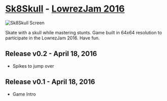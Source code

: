 # [Sk8Skull](https://acemir.itch.io/sk8skull) - [LowrezJam 2016](https://itch.io/jam/lowrezjam2016)

![Sk8Skull Screen](https://raw.githubusercontent.com/acemir/sk8skull-lowrezjam2016/master/promo/skull_sk8-with-bg-animated.gif)

Skate with a skull while mastering stunts.
Game built in 64x64 resolution to participate in the LowrezJam 2016.
Have fun.

## Release v0.2 - April 18, 2016
* Spikes to jump over

## Release v0.1 - April 18, 2016
* Game Intro